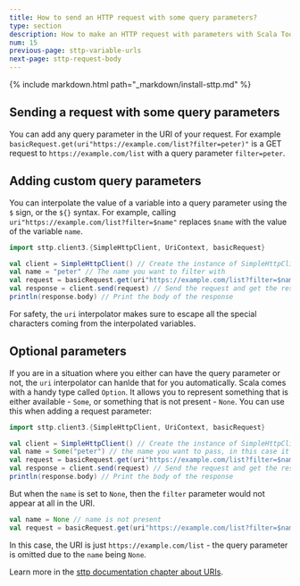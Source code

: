 ```yaml
---
title: How to send an HTTP request with some query parameters?
type: section
description: How to make an HTTP request with parameters with Scala Toolkit.
num: 15
previous-page: sttp-variable-urls
next-page: sttp-request-body
---
```


{% include markdown.html path="_markdown/install-sttp.md" %}

## Sending a request with some query parameters
You can add any query parameter in the URI of your request. For example `basicRequest.get(uri"https://example.com/list?filter=peter)"` is a GET request to `https://example.com/list` with a query parameter `filter=peter`.

## Adding custom query parameters
You can interpolate the value of a variable into a query parameter using the `$` sign, or the `${}` syntax. 
For example, calling `uri"https://example.com/list?filter=$name"` replaces `$name` with the value of the variable `name`.

```scala
import sttp.client3.{SimpleHttpClient, UriContext, basicRequest}

val client = SimpleHttpClient() // Create the instance of SimpleHttpClient
val name = "peter" // The name you want to filter with
val request = basicRequest.get(uri"https://example.com/list?filter=$name") // Define the GET request to https://example.com/list with a query parameter filter=peter
val response = client.send(request) // Send the request and get the response
println(response.body) // Print the body of the response
```

For safety, the `uri` interpolator makes sure to escape all the special characters coming from the interpolated variables.

## Optional parameters
If you are in a situation where you either can have the query parameter or not, the `uri` interpolator can hanlde that for you automatically. 
Scala comes with a handy type called `Option`. It allows you to represent something that is either available - `Some`, or something that is not present - `None`. 
You can use this when adding a request parameter:
```scala
import sttp.client3.{SimpleHttpClient, UriContext, basicRequest}

val client = SimpleHttpClient() // Create the instance of SimpleHttpClient
val name = Some("peter") // the name you want to pass, in this case it is present and set to "peter"
val request = basicRequest.get(uri"https://example.com/list?filter=$name") // Define the GET request to https://example.com/list with a query parameter filter=peter
val response = client.send(request) // Send the request and get the response
println(response.body) // Print the body of the response
```
But when the `name` is set to `None`, then the `filter` parameter would not appear at all in the URI.
```scala
val name = None // name is not present
val request = basicRequest.get(uri"https://example.com/list?filter=$name") // Define the GET request to https://example.com/list, the "filter" query parameter is not set.
```
In this case, the URI is just `https://example.com/list` - the query parameter is omitted due to the `name` being `None`.

Learn more in the [sttp documentation chapter about URIs](https://sttp.softwaremill.com/en/latest/model/uri.html).

